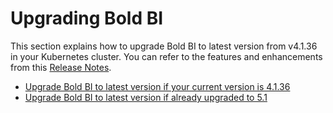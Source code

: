 # Upgrading Bold BI

This section explains how to upgrade Bold BI to latest version from v4.1.36 in your Kubernetes cluster. You can refer to the features and enhancements from this [Release Notes](https://www.boldbi.com/release-history/enterprise/).

* [Upgrade Bold BI to latest version if your current version is 4.1.36](../upgrade/4-1_upgrade.md)
* [Upgrade Bold BI to latest version if already upgraded to 5.1](../upgrade/5-2_upgrade.md)
